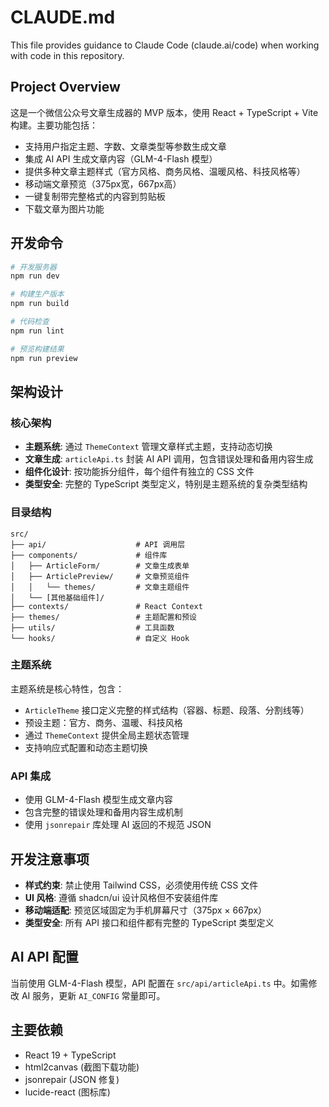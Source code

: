 # CLAUDE.md

This file provides guidance to Claude Code (claude.ai/code) when working with code in this repository.

## Project Overview

这是一个微信公众号文章生成器的 MVP 版本，使用 React + TypeScript + Vite 构建。主要功能包括：

- 支持用户指定主题、字数、文章类型等参数生成文章
- 集成 AI API 生成文章内容（GLM-4-Flash 模型）
- 提供多种文章主题样式（官方风格、商务风格、温暖风格、科技风格等）
- 移动端文章预览（375px宽，667px高）
- 一键复制带完整格式的内容到剪贴板
- 下载文章为图片功能

## 开发命令

```bash
# 开发服务器
npm run dev

# 构建生产版本
npm run build

# 代码检查
npm run lint

# 预览构建结果
npm run preview
```

## 架构设计

### 核心架构
- **主题系统**: 通过 `ThemeContext` 管理文章样式主题，支持动态切换
- **文章生成**: `articleApi.ts` 封装 AI API 调用，包含错误处理和备用内容生成
- **组件化设计**: 按功能拆分组件，每个组件有独立的 CSS 文件
- **类型安全**: 完整的 TypeScript 类型定义，特别是主题系统的复杂类型结构

### 目录结构
```
src/
├── api/                    # API 调用层
├── components/             # 组件库
│   ├── ArticleForm/        # 文章生成表单
│   ├── ArticlePreview/     # 文章预览组件
│   │   └── themes/         # 文章主题组件
│   └── [其他基础组件]/
├── contexts/               # React Context
├── themes/                 # 主题配置和预设
├── utils/                  # 工具函数
└── hooks/                  # 自定义 Hook
```

### 主题系统
主题系统是核心特性，包含：
- `ArticleTheme` 接口定义完整的样式结构（容器、标题、段落、分割线等）
- 预设主题：官方、商务、温暖、科技风格
- 通过 `ThemeContext` 提供全局主题状态管理
- 支持响应式配置和动态主题切换

### API 集成
- 使用 GLM-4-Flash 模型生成文章内容
- 包含完整的错误处理和备用内容生成机制
- 使用 `jsonrepair` 库处理 AI 返回的不规范 JSON

## 开发注意事项

- **样式约束**: 禁止使用 Tailwind CSS，必须使用传统 CSS 文件
- **UI 风格**: 遵循 shadcn/ui 设计风格但不安装组件库
- **移动端适配**: 预览区域固定为手机屏幕尺寸（375px × 667px）
- **类型安全**: 所有 API 接口和组件都有完整的 TypeScript 类型定义

## AI API 配置

当前使用 GLM-4-Flash 模型，API 配置在 `src/api/articleApi.ts` 中。如需修改 AI 服务，更新 `AI_CONFIG` 常量即可。

## 主要依赖

- React 19 + TypeScript
- html2canvas (截图下载功能)
- jsonrepair (JSON 修复)
- lucide-react (图标库)